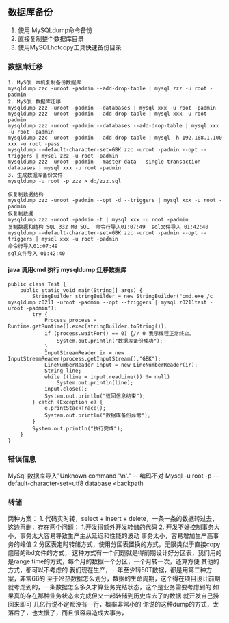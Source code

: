 ## 数据库备份
1. 使用 MySQLdump命令备份
2. 直接复制整个数据库目录
3. 使用MySQLhotcopy工具快速备份目录

### 数据库迁移
```
1. MySQL 本机复制备份数据库
mysqldump zzc -uroot -padmin --add-drop-table | mysql zzz -u root -padmin
2. MySQL 数据库迁移
mysqldump zzz -uroot -padmin --databases | mysql xxx -u root -padmin
mysqldump zzz -uroot -padmin --add-drop-table | mysql xxx -u root -padmin
mysqldump zzz -uroot -padmin --databases --add-drop-table | mysql xxx -u root -padmin
mysqldump zzc -uroot -padmin --add-drop-table | mysql -h 192.168.1.100 xxx -u root -pass
mysqldump --default-character-set=GBK zzc -uroot -padmin --opt --triggers | mysql zzz -u root -padmin
mysqldump zzz -uroot -padmin --master-data --single-transaction --databases | mysql xxx -u root -padmin
3. 生成数据库备份文件
mysqldump -u root -p zzz > d:/zzz.sql
```
```
仅复制数据结构
mysqldump zzz -uroot -padmin --opt -d --triggers | mysql xxx -u root -padmin
仅复制数据
mysqldump zzz -uroot -padmin -t | mysql xxx -u root -padmin
复制数据和结构 SQL 332 MB SQL  命令行导入01:07:49  sql文件导入 01:42:40
mysqldump --default-character-set=GBK zzc -uroot -padmin --opt --triggers | mysql xxx -u root -padmin
命令行导入01:07:49
sql文件导入 01:42:40
```
#### java 调用cmd 执行 mysqldump 迁移数据库
```
public class Test {
    public static void main(String[] args) {
        StringBuilder stringBuilder = new StringBuilder("cmd.exe /c mysqldump z0211 -uroot -padmin --opt --triggers | mysql z0211test -uroot -padmin");
        try {
            Process process = Runtime.getRuntime().exec(stringBuilder.toString());
            if (process.waitFor() == 0) {// 0 表示线程正常终止。
                System.out.println("数据库备份成功");
            }
            InputStreamReader ir = new InputStreamReader(process.getInputStream(),"GBK");
            LineNumberReader input = new LineNumberReader(ir);
            String line;
            while ((line = input.readLine()) != null)
                System.out.println(line);
            input.close();
            System.out.println("返回信息结束");
        } catch (Exception e) {
            e.printStackTrace();
            System.out.println("数据库备份异常");
        }
        System.out.println("执行完成");
    }
}
```
### 错误信息
MySql 数据库导入"Unknown command '\n'." -- 编码不对   Mysql -u root -p --default-character-set=utf8 database <backpath

### 转储
两种方案：
    1. 代码实时转，select + insert + delete，一条一条的数据转过去，这边再删，存在两个问题：
        1.开发得额外开发转储的代码
        2. 开发不好控制事务大小，事务太大容易导致生产主从延迟和性能的波动    事务太小，容易增加生产高事务的峰值
    2.分区表定时转储方式，使用分区表置换的方式，无限类似于直接copy底层的ibd文件的方式，
        这种方式有一个问题就是得前期设计好分区表，我们用的是range time的方式，每个月的数据一个分区，一个月转一次，还算方便
        其他的方式，都可以不考虑的
        我们现在生产，一年至少转50T数据，都是用第二种方案，非常66的
        至于冷热数据怎么划分，数据的生命周期，这个得在项目设计前期就考虑到的，一条数据怎么多久才算业务完结状态，这个是业务需要考虑到的
        如果真的存在那种业务状态未完成但又一起转储到历史库去了的数据
        就开发自己捞回来即可
        几亿行说不定都没有一行，概率非常小的
        你说的这种dump的方式，太落后了，也太慢了，而且很容易造成大事务，








